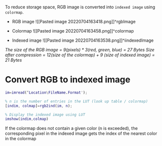 To reduce storage space, RGB image is converted into `indexed image` using `colormap`.

- RGB image 
![[Pasted image 20220704163418.png]]^rgbImage

- Colormap 
![[Pasted image 20220704163458.png]]^colormap

- Indexed image 
![[Pasted image 20220704163538.png]]^iindexedImage

*The size of the RGB image = 9(pixels) \* 3(red, green, blue) = 27 Bytes*
*Size after compression = 12(size of the colormap) + 9 (size of indexed image) = 21 Bytes*

# Convert RGB to indexed image
```matlab
im=imread(‘Location\FileName.Format');

% n is the number of entries in the LUT (look up table / colormap)
[indim, colmap]=rgb2ind(im, n);

% Display the indexed image using LUT
imshow(indim,colmap)
```
If the colormap does not contain a given color (n is exceeded), the corresponding pixel in the indexed image gets the index of the nearest color in the colormap
